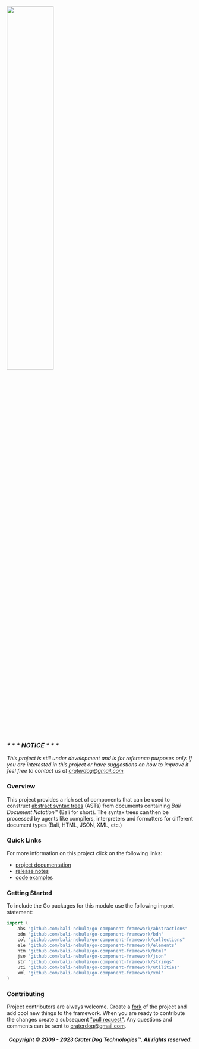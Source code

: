 <img src="https://craterdog.com/images/CraterDog.png" width="50%">

### _\* \* \* NOTICE \* \* \*_
_This project is still under development and is for reference purposes only. If
you are interested in this project or have suggestions on how to improve it feel
free to contact us at [craterdog@gmail.com](mailto:craterdog@gmail.com)._

### Overview
This project provides a rich set of components that can be used to construct
[abstract syntax trees](https://en.wikipedia.org/wiki/Abstract_syntax_tree)
(ASTs) from documents containing _Bali Document Notation™_ (Bali for short). The
syntax trees can then be processed by agents like compilers, interpreters and
formatters for different document types (Bali, HTML, JSON, XML, etc.)

### Quick Links
For more information on this project click on the following links:
 * [project documentation](https://github.com/bali-nebula/go-component-framework/wiki)
 * [release notes](https://github.com/bali-nebula/go-component-framework/wiki/release-notes)
 * [code examples](https://github.com/bali-nebula/go-component-framework/wiki/code-examples)

### Getting Started
To include the Go packages for this module use the following import statement:
```go
import (
	abs "github.com/bali-nebula/go-component-framework/abstractions"
	bdn "github.com/bali-nebula/go-component-framework/bdn"
	col "github.com/bali-nebula/go-component-framework/collections"
	ele "github.com/bali-nebula/go-component-framework/elements"
	htm "github.com/bali-nebula/go-component-framework/html"
	jso "github.com/bali-nebula/go-component-framework/json"
	str "github.com/bali-nebula/go-component-framework/strings"
	uti "github.com/bali-nebula/go-component-framework/utilities"
	xml "github.com/bali-nebula/go-component-framework/xml"
)
```

### Contributing
Project contributors are always welcome. Create a
[fork](https://github.com/bali-nebula/go-component-framework) of the project and add cool
new things to the framework. When you are ready to contribute the changes create a subsequent
["pull request"](https://help.github.com/articles/about-pull-requests/). Any questions and
comments can be sent to [craterdog@gmail.com](mailto:craterdog@gmail.com).

<H5 align="center"> Copyright © 2009 - 2023  Crater Dog Technologies™. All rights reserved. </H5>
